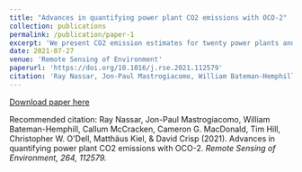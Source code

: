 ```yaml
---
title: "Advances in quantifying power plant CO2 emissions with OCO-2"
collection: publications
permalink: /publication/paper-1
excerpt: 'We present CO2 emission estimates for twenty power plants and related facilities in the United States, India, South Africa, Poland, Russia and South Korea, derived from space-based CO2 observations from NASAs Orbiting Carbon Observatory 2 (OCO-2) satellite. Improvements to OCO-2 data quality and to our methodology yield improved results relative to earlier work. These new results include emission quantification for both larger and smaller power plants, the first power plant emission estimate based on ocean glint data and emissions from a small city with multiple industrial facilities. CO2 emission estimates are compared against reported facility emissions where available, including high temporal resolution data for the eight US sites. The difference with respect to reported values for the US sites ranges from 1.4% to 26.7%, with a mean of 15.1%, although the estimated emission sum for all US sites is within 0.8% of the reported value, suggesting the errors are largely random. This finding reinforces the importance of revisit rate for future space-based emission monitoring systems and furthermore confirms that making multiple overpasses of a power plant can reduce errors to an accuracy useful to support climate policy.'
date: 2021-07-27
venue: 'Remote Sensing of Environment'
paperurl: 'https://doi.org/10.1016/j.rse.2021.112579'
citation: 'Ray Nassar, Jon-Paul Mastrogiacomo, William Bateman-Hemphill, Callum McCracken, Cameron G. MacDonald, Tim Hill, Christopher W. O Dell, Matthäus Kiel, & David Crisp (2021). Advances in quantifying power plant CO2 emissions with OCO-2. Remote Sensing of Environment, 264, 112579.'
---
```


[Download paper here](https://doi.org/10.1016/j.rse.2021.112579)

Recommended citation: Ray Nassar, Jon-Paul Mastrogiacomo, William Bateman-Hemphill, Callum McCracken, Cameron G. MacDonald, Tim Hill, Christopher W. O'Dell, Matthäus Kiel, & David Crisp (2021). Advances in quantifying power plant CO2 emissions with OCO-2. <i>Remote Sensing of Environment, 264, 112579.</i>

